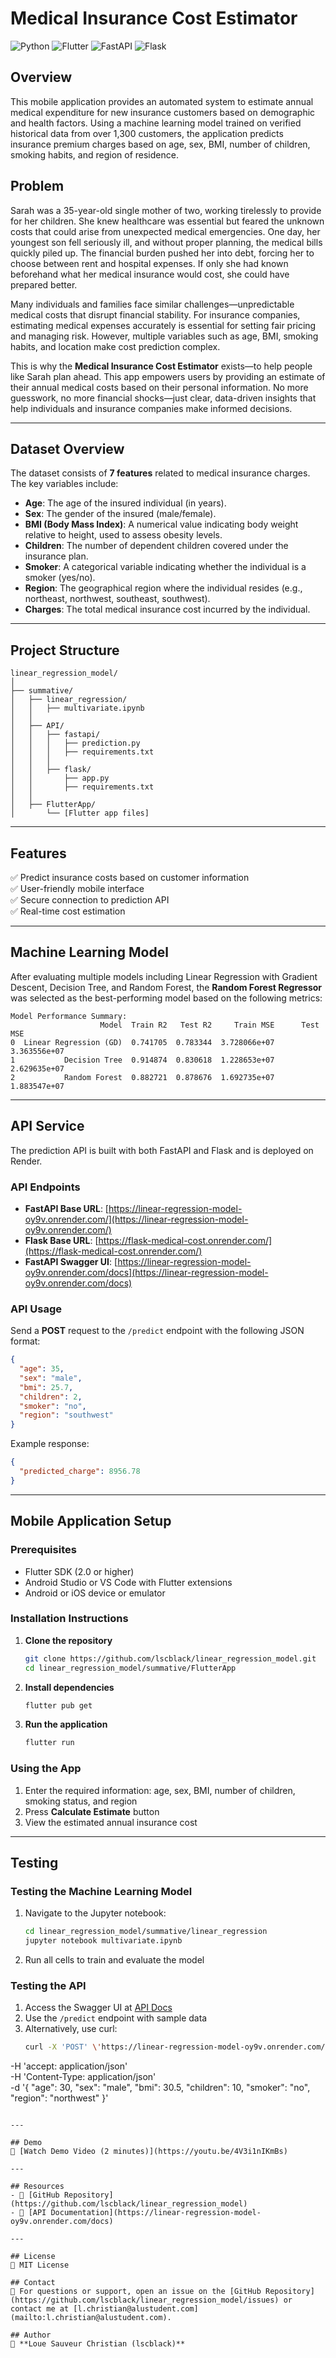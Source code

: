 # Medical Insurance Cost Estimator

![Python](https://img.shields.io/badge/Python-3.9-blue) ![Flutter](https://img.shields.io/badge/Flutter-3.7-blue) ![FastAPI](https://img.shields.io/badge/FastAPI-0.100-green) ![Flask](https://img.shields.io/badge/Flask-2.3-orange)

## Overview
This mobile application provides an automated system to estimate annual medical expenditure for new insurance customers based on demographic and health factors. Using a machine learning model trained on verified historical data from over 1,300 customers, the application predicts insurance premium charges based on age, sex, BMI, number of children, smoking habits, and region of residence.

## Problem 
Sarah was a 35-year-old single mother of two, working tirelessly to provide for her children. She knew healthcare was essential but feared the unknown costs that could arise from unexpected medical emergencies. One day, her youngest son fell seriously ill, and without proper planning, the medical bills quickly piled up. The financial burden pushed her into debt, forcing her to choose between rent and hospital expenses. If only she had known beforehand what her medical insurance would cost, she could have prepared better.

Many individuals and families face similar challenges—unpredictable medical costs that disrupt financial stability. For insurance companies, estimating medical expenses accurately is essential for setting fair pricing and managing risk. However, multiple variables such as age, BMI, smoking habits, and location make cost prediction complex.

This is why the **Medical Insurance Cost Estimator** exists—to help people like Sarah plan ahead. This app empowers users by providing an estimate of their annual medical costs based on their personal information. No more guesswork, no more financial shocks—just clear, data-driven insights that help individuals and insurance companies make informed decisions.

---

## Dataset Overview  
The dataset consists of **7 features** related to medical insurance charges. The key variables include:
- **Age**: The age of the insured individual (in years).  
- **Sex**: The gender of the insured (male/female).  
- **BMI (Body Mass Index)**: A numerical value indicating body weight relative to height, used to assess obesity levels.  
- **Children**: The number of dependent children covered under the insurance plan.  
- **Smoker**: A categorical variable indicating whether the individual is a smoker (yes/no).  
- **Region**: The geographical region where the individual resides (e.g., northeast, northwest, southeast, southwest).  
- **Charges**: The total medical insurance cost incurred by the individual.  

---

## Project Structure
```
linear_regression_model/
│
├── summative/
│   ├── linear_regression/
│   │   ├── multivariate.ipynb
│   │
│   ├── API/
│   │   ├── fastapi/
│   │   │   ├── prediction.py
│   │   │   ├── requirements.txt
│   │   │
│   │   ├── flask/
│   │       ├── app.py
│   │       ├── requirements.txt
│   │
│   ├── FlutterApp/
│       └── [Flutter app files]
```

---

## Features
✅ Predict insurance costs based on customer information  
✅ User-friendly mobile interface  
✅ Secure connection to prediction API  
✅ Real-time cost estimation  

---

## Machine Learning Model
After evaluating multiple models including Linear Regression with Gradient Descent, Decision Tree, and Random Forest, the **Random Forest Regressor** was selected as the best-performing model based on the following metrics:
```
Model Performance Summary:
                    Model  Train R2   Test R2     Train MSE      Test MSE
0  Linear Regression (GD)  0.741705  0.783344  3.728066e+07  3.363556e+07
1           Decision Tree  0.914874  0.830618  1.228653e+07  2.629635e+07
2           Random Forest  0.882721  0.878676  1.692735e+07  1.883547e+07
```

---

## API Service
The prediction API is built with both FastAPI and Flask and is deployed on Render.

### API Endpoints
- **FastAPI Base URL**: [https://linear-regression-model-oy9v.onrender.com/](https://linear-regression-model-oy9v.onrender.com/)
- **Flask Base URL**: [https://flask-medical-cost.onrender.com/](https://flask-medical-cost.onrender.com/)
- **FastAPI Swagger UI**: [https://linear-regression-model-oy9v.onrender.com/docs](https://linear-regression-model-oy9v.onrender.com/docs)

### API Usage
Send a **POST** request to the `/predict` endpoint with the following JSON format:
```json
{
  "age": 35,
  "sex": "male",
  "bmi": 25.7,
  "children": 2,
  "smoker": "no",
  "region": "southwest"
}
```
Example response:
```json
{
  "predicted_charge": 8956.78
}
```

---

## Mobile Application Setup

### Prerequisites
- Flutter SDK (2.0 or higher)  
- Android Studio or VS Code with Flutter extensions  
- Android or iOS device or emulator  

### Installation Instructions
1. **Clone the repository**
   ```bash
   git clone https://github.com/lscblack/linear_regression_model.git
   cd linear_regression_model/summative/FlutterApp
   ```
2. **Install dependencies**
   ```bash
   flutter pub get
   ```
3. **Run the application**
   ```bash
   flutter run
   ```

### Using the App
1. Enter the required information: age, sex, BMI, number of children, smoking status, and region  
2. Press **Calculate Estimate** button  
3. View the estimated annual insurance cost  

---

## Testing

### Testing the Machine Learning Model
1. Navigate to the Jupyter notebook:
   ```bash
   cd linear_regression_model/summative/linear_regression
   jupyter notebook multivariate.ipynb
   ```
2. Run all cells to train and evaluate the model

### Testing the API
1. Access the Swagger UI at [API Docs](https://linear-regression-model-oy9v.onrender.com/docs)  
2. Use the `/predict` endpoint with sample data  
3. Alternatively, use curl:
   ```bash
   curl -X 'POST' \'https://linear-regression-model-oy9v.onrender.com/predict' \
  -H 'accept: application/json' \
  -H 'Content-Type: application/json' \
  -d '{
  "age": 30,
  "sex": "male",
  "bmi": 30.5,
  "children": 10,
  "smoker": "no",
  "region": "northwest"
}'
   ```

---

## Demo
🎥 [Watch Demo Video (2 minutes)](https://youtu.be/4V3i1nIKmBs)

---

## Resources
- 📂 [GitHub Repository](https://github.com/lscblack/linear_regression_model)  
- 📑 [API Documentation](https://linear-regression-model-oy9v.onrender.com/docs)  

---

## License
📝 MIT License

## Contact
📩 For questions or support, open an issue on the [GitHub Repository](https://github.com/lscblack/linear_regression_model/issues) or contact me at [l.christian@alustudent.com](mailto:l.christian@alustudent.com).

## Author
👤 **Loue Sauveur Christian (lscblack)**

